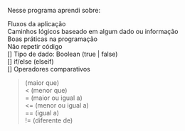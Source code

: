 Nesse programa aprendi sobre:

Fluxos da aplicação<br>
Caminhos lógicos baseado em algum dado ou informação<br>
Boas práticas na programação<br>
Não repetir código<br>
[] Tipo de dado: Boolean (true | false)<br>
[] if/else (elseif)<br>
[] Operadores comparativos<br>

> (maior que)<br>
< (menor que)<br>
= (maior ou igual a)<br>
<= (menor ou igual a)<br>
== (igual a)<br>
!= (diferente de)<br>
